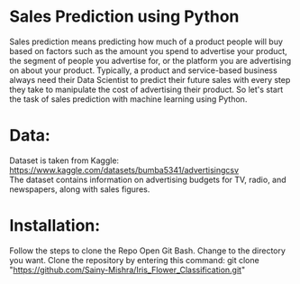 # Sales Prediction using Python
Sales prediction means predicting how much of a product people will buy based on factors such as the amount you spend to advertise your product, the segment of people you advertise for, or the platform you are advertising on about your product.
Typically, a product and service-based business always need their Data Scientist to predict their future sales with every step they take to manipulate the cost of advertising their product. So let's start the task of sales prediction with machine learning using Python.

# Data:
Dataset is taken from Kaggle: https://www.kaggle.com/datasets/bumba5341/advertisingcsv
<br>
The dataset contains information on advertising budgets for TV, radio, and newspapers, along with sales figures.

# Installation:
Follow the steps to clone the Repo
Open Git Bash.
Change to the directory you want.
Clone the repository by entering this command: git clone "https://github.com/Sainy-Mishra/Iris_Flower_Classification.git"
